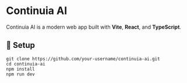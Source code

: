 # Continuia AI

Continuia AI is a modern web app built with **Vite**, **React**, and **TypeScript**.

## 🚀 Setup

```npm
git clone https://github.com/your-username/continuia-ai.git
cd continuia-ai
npm install
npm run dev
```
